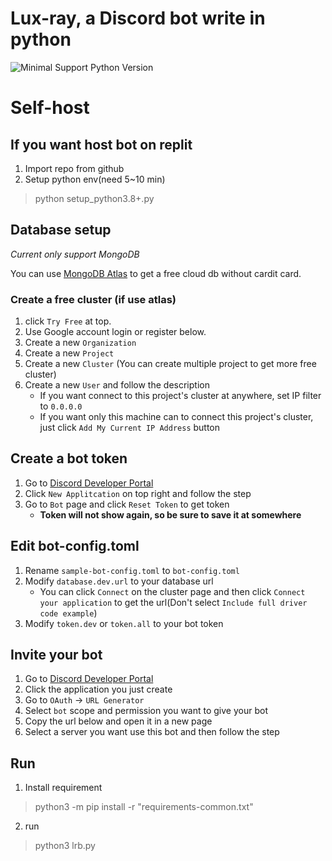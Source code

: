 # Lux-ray, a Discord bot write in python
![Minimal Support Python Version](https://img.shields.io/badge/python-3.9-blue?style=flat-square)

# Self-host
## If you want host bot on replit
1. Import repo from github
2. Setup python env(need 5~10 min)
> python setup_python3.8+.py

## Database setup
*Current only support MongoDB*

You can use [MongoDB Atlas](https://www.mongodb.com/atlas/database) to get a free cloud db without cardit card.

### Create a free cluster (if use atlas)
1. click `Try Free` at top.
2. Use Google account login or register below.
3. Create a new `Organization`
4. Create a new `Project` 
5. Create a new `Cluster` (You can create multiple project to get more free cluster)
6. Create a new `User` and follow the description
   * If you want connect to this project's cluster at anywhere, set IP filter to `0.0.0.0`
   * If you want only this machine can to connect this project's cluster, just click `Add My Current IP Address` button

## Create a bot token
1. Go to [Discord Developer Portal](https://discord.com/developers/applications)
2. Click `New Applitcation` on top right and follow the step
3. Go to `Bot` page and click `Reset Token` to get token
   * **Token will not show again, so be sure to save it at somewhere**

## Edit bot-config.toml
1. Rename `sample-bot-config.toml` to `bot-config.toml`
2. Modify `database.dev.url` to your database url
   * You can click `Connect` on the cluster page and then click `Connect your application` to get the url(Don't select `Include full driver code example`)
3. Modify `token.dev` or `token.all` to your bot token

## Invite your bot
1. Go to [Discord Developer Portal](https://discord.com/developers/applications)
2. Click the application you just create
3. Go to `OAuth` -> `URL Generator`
4. Select `bot` scope and permission you want to give your bot
5. Copy the url below and open it in a new page
6. Select a server you want use this bot and then follow the step

## Run
1. Install requirement
> python3 -m pip install -r "requirements-common.txt"
2. run
> python3 lrb.py
